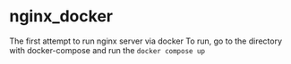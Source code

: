 # nginx_docker
The first attempt to run nginx server via docker
To run, go to the directory with docker-compose and run the ```docker compose up```
